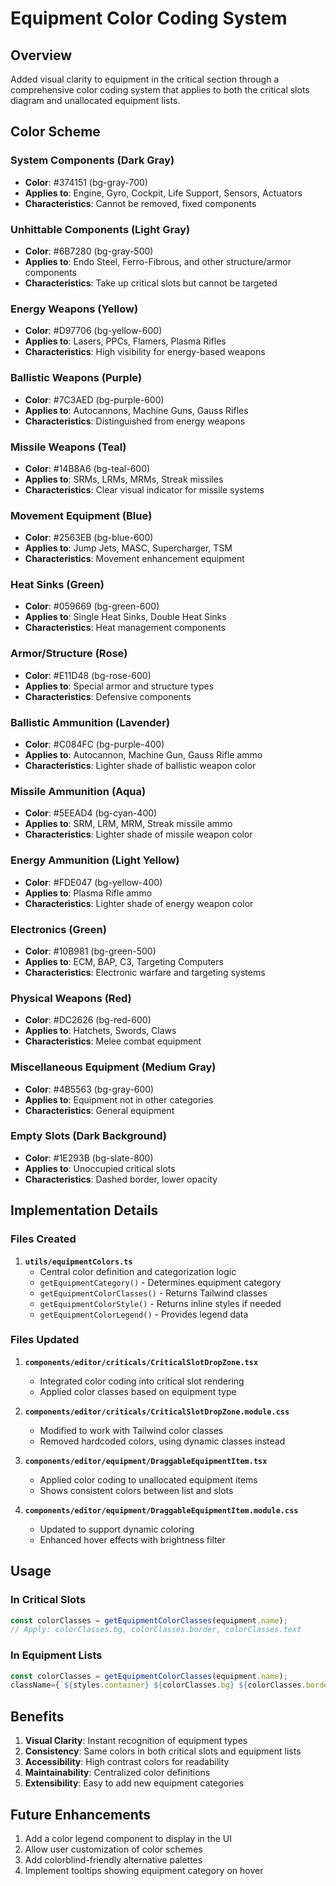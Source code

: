 # Equipment Color Coding System

## Overview
Added visual clarity to equipment in the critical section through a comprehensive color coding system that applies to both the critical slots diagram and unallocated equipment lists.

## Color Scheme

### System Components (Dark Gray)
- **Color**: #374151 (bg-gray-700)
- **Applies to**: Engine, Gyro, Cockpit, Life Support, Sensors, Actuators
- **Characteristics**: Cannot be removed, fixed components

### Unhittable Components (Light Gray)
- **Color**: #6B7280 (bg-gray-500)
- **Applies to**: Endo Steel, Ferro-Fibrous, and other structure/armor components
- **Characteristics**: Take up critical slots but cannot be targeted

### Energy Weapons (Yellow)
- **Color**: #D97706 (bg-yellow-600)
- **Applies to**: Lasers, PPCs, Flamers, Plasma Rifles
- **Characteristics**: High visibility for energy-based weapons

### Ballistic Weapons (Purple)
- **Color**: #7C3AED (bg-purple-600)
- **Applies to**: Autocannons, Machine Guns, Gauss Rifles
- **Characteristics**: Distinguished from energy weapons

### Missile Weapons (Teal)
- **Color**: #14B8A6 (bg-teal-600)
- **Applies to**: SRMs, LRMs, MRMs, Streak missiles
- **Characteristics**: Clear visual indicator for missile systems

### Movement Equipment (Blue)
- **Color**: #2563EB (bg-blue-600)
- **Applies to**: Jump Jets, MASC, Supercharger, TSM
- **Characteristics**: Movement enhancement equipment

### Heat Sinks (Green)
- **Color**: #059669 (bg-green-600)
- **Applies to**: Single Heat Sinks, Double Heat Sinks
- **Characteristics**: Heat management components

### Armor/Structure (Rose)
- **Color**: #E11D48 (bg-rose-600)
- **Applies to**: Special armor and structure types
- **Characteristics**: Defensive components

### Ballistic Ammunition (Lavender)
- **Color**: #C084FC (bg-purple-400)
- **Applies to**: Autocannon, Machine Gun, Gauss Rifle ammo
- **Characteristics**: Lighter shade of ballistic weapon color

### Missile Ammunition (Aqua)
- **Color**: #5EEAD4 (bg-cyan-400)
- **Applies to**: SRM, LRM, MRM, Streak missile ammo
- **Characteristics**: Lighter shade of missile weapon color

### Energy Ammunition (Light Yellow)
- **Color**: #FDE047 (bg-yellow-400)
- **Applies to**: Plasma Rifle ammo
- **Characteristics**: Lighter shade of energy weapon color

### Electronics (Green)
- **Color**: #10B981 (bg-green-500)
- **Applies to**: ECM, BAP, C3, Targeting Computers
- **Characteristics**: Electronic warfare and targeting systems

### Physical Weapons (Red)
- **Color**: #DC2626 (bg-red-600)
- **Applies to**: Hatchets, Swords, Claws
- **Characteristics**: Melee combat equipment

### Miscellaneous Equipment (Medium Gray)
- **Color**: #4B5563 (bg-gray-600)
- **Applies to**: Equipment not in other categories
- **Characteristics**: General equipment

### Empty Slots (Dark Background)
- **Color**: #1E293B (bg-slate-800)
- **Applies to**: Unoccupied critical slots
- **Characteristics**: Dashed border, lower opacity

## Implementation Details

### Files Created
1. **`utils/equipmentColors.ts`**
   - Central color definition and categorization logic
   - `getEquipmentCategory()` - Determines equipment category
   - `getEquipmentColorClasses()` - Returns Tailwind classes
   - `getEquipmentColorStyle()` - Returns inline styles if needed
   - `getEquipmentColorLegend()` - Provides legend data

### Files Updated
1. **`components/editor/criticals/CriticalSlotDropZone.tsx`**
   - Integrated color coding into critical slot rendering
   - Applied color classes based on equipment type

2. **`components/editor/criticals/CriticalSlotDropZone.module.css`**
   - Modified to work with Tailwind color classes
   - Removed hardcoded colors, using dynamic classes instead

3. **`components/editor/equipment/DraggableEquipmentItem.tsx`**
   - Applied color coding to unallocated equipment items
   - Shows consistent colors between list and slots

4. **`components/editor/equipment/DraggableEquipmentItem.module.css`**
   - Updated to support dynamic coloring
   - Enhanced hover effects with brightness filter

## Usage

### In Critical Slots
```typescript
const colorClasses = getEquipmentColorClasses(equipment.name);
// Apply: colorClasses.bg, colorClasses.border, colorClasses.text
```

### In Equipment Lists
```typescript
const colorClasses = getEquipmentColorClasses(equipment.name);
className={`${styles.container} ${colorClasses.bg} ${colorClasses.border} ${colorClasses.text}`}
```

## Benefits
1. **Visual Clarity**: Instant recognition of equipment types
2. **Consistency**: Same colors in both critical slots and equipment lists
3. **Accessibility**: High contrast colors for readability
4. **Maintainability**: Centralized color definitions
5. **Extensibility**: Easy to add new equipment categories

## Future Enhancements
1. Add a color legend component to display in the UI
2. Allow user customization of color schemes
3. Add colorblind-friendly alternative palettes
4. Implement tooltips showing equipment category on hover
